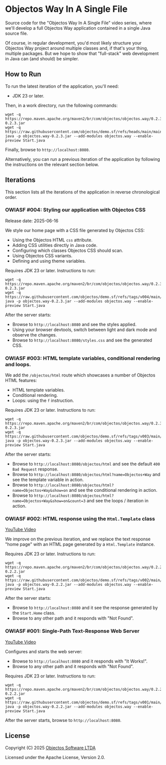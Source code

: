 # Objectos Way In A Single File

Source code for the "Objectos Way In A Single File" video series,
where we'll develop a full Objectos Way application contained in a single Java source file.

Of course, in regular development, you'd most likely structure your Objectos Way project around multiple classes and, if that's your thing, multiple packages.
But we hope to show that "full-stack" web development in Java can (and should) be simpler. 

## How to Run

To run the latest iteration of the application, you'll need:

- JDK 23 or later.

Then, in a work directory, run the following commands:

```
wget -q https://repo.maven.apache.org/maven2/br/com/objectos/objectos.way/0.2.3/objectos.way-0.2.3.jar
wget -q https://raw.githubusercontent.com/objectos/demo.sf/refs/heads/main/main/Start.java
java -p objectos.way-0.2.3.jar --add-modules objectos.way --enable-preview Start.java
```

Finally, browse to `http://localhost:8080`.

Alternatively, you can run a previous iteration of the application by following the instructions on the relevant section below.

## Iterations

This section lists all the iterations of the application in reverse chronological order.

### OWIASF #004: Styling our application with Objectos CSS

Release date: 2025-06-16

We style our home page with a CSS file generated by Objectos CSS:

- Using the Objectos HTML `css` attribute.
- Adding CSS utilities directly in Java code.
- Configuring which classes Objectos CSS should scan. 
- Using Objectos CSS variants.
- Defining and using theme variables.   

Requires JDK 23 or later.
Instructions to run:

```
wget -q https://repo.maven.apache.org/maven2/br/com/objectos/objectos.way/0.2.3/objectos.way-0.2.3.jar
wget -q https://raw.githubusercontent.com/objectos/demo.sf/refs/tags/v004/main/Start.java
java -p objectos.way-0.2.3.jar --add-modules objectos.way --enable-preview Start.java
```

After the server starts:

- Browse to `http://localhost:8080` and see the styles applied.
- Using your browser devtools, switch between light and dark mode and observe the changes. 
- Browse to `http://localhost:8080/styles.css` and see the generated CSS.

### OWIASF #003: HTML template variables, conditional rendering and loops.

We add the `/objectos/html` route which showcases a number of Objectos HTML features:

- HTML template variables.
- Conditional rendering.
- Loops: using the `f` instruction.

Requires JDK 23 or later.
Instructions to run:

```
wget -q https://repo.maven.apache.org/maven2/br/com/objectos/objectos.way/0.2.3/objectos.way-0.2.3.jar
wget -q https://raw.githubusercontent.com/objectos/demo.sf/refs/tags/v003/main/Start.java
java -p objectos.way-0.2.3.jar --add-modules objectos.way --enable-preview Start.java
```

After the server starts:

- Browse to `http://localhost:8080/objectos/html` and see the default `400 Bad Request` response.
- Browse to `http://localhost:8080/objectos/html?name=Objectos+Way` and see the template variable in action. 
- Browse to `http://localhost:8080/objectos/html?name=Objectos+Way&show=on` and see the conditional rendering in action.
- Browse to `http://localhost:8080/objectos/html?name=Objectos+Way&show=on&count=3` and see the loops / iteration in action.

### OWIASF #002: HTML response using the `Html.Template` class 

[YouTube Video](https://www.youtube.com/watch?v=YUX07kbc2Ss)

We improve on the previous iteration,
and we replace the text response "home page" with an HTML page generated by a `Html.Template` instance. 

Requires JDK 23 or later.
Instructions to run:

```
wget -q https://repo.maven.apache.org/maven2/br/com/objectos/objectos.way/0.2.2/objectos.way-0.2.2.jar
wget -q https://raw.githubusercontent.com/objectos/demo.sf/refs/tags/v002/main/Start.java
java -p objectos.way-0.2.2.jar --add-modules objectos.way --enable-preview Start.java
```

After the server starts:

- Browse to `http://localhost:8080` and it see the response generated by the `Start.Home` class.
- Browse to any other path and it responds with "Not Found".

### OWIASF #001: Single-Path Text-Response Web Server 

[YouTube Video](https://www.youtube.com/watch?v=OHPDPZG9y2k)

Configures and starts the web server:

- Browse to `http://localhost:8080` and it responds with "It Works!".
- Browse to any other path and it responds with "Not Found".

Requires JDK 23 or later.
Instructions to run:

```
wget -q https://repo.maven.apache.org/maven2/br/com/objectos/objectos.way/0.2.2/objectos.way-0.2.2.jar
wget -q https://raw.githubusercontent.com/objectos/demo.sf/refs/tags/v001/main/Start.java
java -p objectos.way-0.2.2.jar --add-modules objectos.way --enable-preview Start.java
```

After the server starts, browse to `http://localhost:8080`.

## License

Copyright (C) 2025 [Objectos Software LTDA](https://www.objectos.com.br)

Licensed under the Apache License, Version 2.0.
